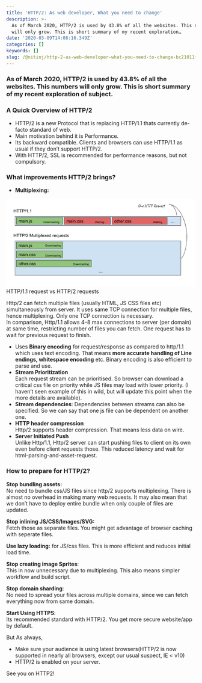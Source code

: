 ```yaml
---
title: 'HTTP/2: As web developer, What you need to change'
description: >-
  As of March 2020, HTTP/2 is used by 43.8% of all the websites. This numbers
  will only grow. This is short summary of my recent exploration…
date: '2020-03-09T14:08:16.349Z'
categories: []
keywords: []
slug: /@nitinj/http-2-as-web-developer-what-you-need-to-change-bc21011f782f
---
```


### As of March 2020, HTTP/2 is used by 43.8% of all the websites. This numbers will only grow. This is short summary of my recent exploration of subject.

### **A Quick Overview of HTTP/2**

*   HTTP/2 is a new Protocol that is replacing HTTP/1.1 thats currently de-facto standard of web.
*   Main motivation behind it is Performance.
*   Its backward compatible. Clients and browsers can use HTTP/1.1 as usual if they don’t support HTTP/2.
*   With HTTP/2, SSL is recommended for performance reasons, but not compulsory.

### **What improvements HTTP/2 brings?**

*   **Multiplexing:**

![HTTP/1.1 request vs HTTP/2 requests](img\1__aesfBgoLNA__SFi6vZB2IdQ.png)
HTTP/1.1 request vs HTTP/2 requests

Http/2 can fetch multiple files (usually HTML, JS CSS files etc) simultaneously from server. It uses same TCP connection for multiple files, hence multiplexing. Only one TCP connection is necessary.  
In comparison, Http/1.1 allows 4–8 max connections to server (per domain) at same time, restricting number of files you can fetch. One request has to wait for previous request to finish.

*   Uses **Binary encoding** for request/response as compared to http/1.1 which uses text encoding. That means **more accurate handling of Line endings, whitespace encoding** etc. Binary encoding is also efficient to parse and use.
*   **Stream Prioritization**  
    Each request stream can be prioritised. So browser can download a critical css file on priority while JS files may load with lower priority. (I haven’t seen example of this in wild, but will update this point when the more details are available).
*   **Stream dependencies**: Dependencies between streams can also be specified. So we can say that one js file can be dependent on another one.
*   **HTTP header compression**  
    Http/2 supports header compression. That means less data on wire.
*   **Server Initiated Push**  
    Unlike Http/1.1, Http/2 server can start pushing files to client on its own even before client requests those. This reduced latency and wait for html-parsing-and-asset-request.

### **How to prepare for HTTP/2?**

**Stop bundling assets:**  
No need to bundle css/JS files since http/2 supports multiplexing. There is almost no overhead in making many web requests. It may also mean that we don’t have to deploy entire bundle when only couple of files are updated.

**Stop inlining JS/CSS/Images/SVG:**  
Fetch those as separate files. You might get advantage of browser caching with seperate files.

**Use lazy loading:** for JS/css files. This is more efficient and reduces initial load time.

**Stop creating image Sprites**:  
This in now unnecessary due to multiplexing. This also means simpler workflow and build script.

**Stop domain sharding**:  
No need to spread your files across multiple domains, since we can fetch everything now from same domain.

**Start Using HTTPS**:  
Its recommended standard with HTTP/2. You get more secure website/app by default.

But As always,

*   Make sure your audience is using latest browsers(HTTP/2 is now supported in nearly all browsers, except our usual suspect, IE < v10)
*   HTTP/2 is enabled on your server.

See you on HTTP2!